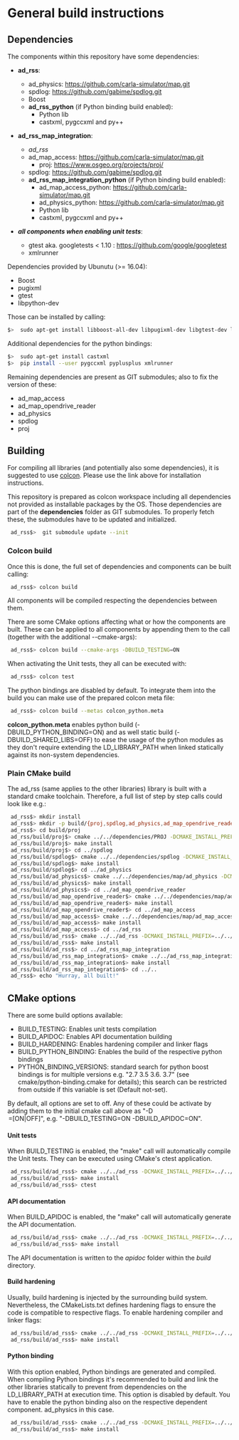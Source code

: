 # General build instructions

## Dependencies
The components within this repository have some dependencies:

 - **ad_rss**:
   - ad_physics: <https://github.com/carla-simulator/map.git>
   - spdlog: <https://github.com/gabime/spdlog.git>
   - Boost
   - **ad_rss_python** (if Python binding build enabled):
     - Python lib
     - castxml, pygccxml and py++
 - **ad_rss_map_integration**:
   - *ad_rss*
   - ad_map_access: <https://github.com/carla-simulator/map.git>
      - proj: <https://www.osgeo.org/projects/proj/>
   - spdlog: <https://github.com/gabime/spdlog.git>
   - **ad_rss_map_integration_python** (if Python binding build enabled):
     - ad_map_access_python: <https://github.com/carla-simulator/map.git>
     - ad_physics_python: <https://github.com/carla-simulator/map.git>
     - Python lib
     - castxml, pygccxml and py++

 - ***all components when enabling unit tests***:
   - gtest aka. googletests < 1.10 : <https://github.com/google/googletest>
   - xmlrunner

Dependencies provided by Ubunutu (>= 16.04):

 - Boost
 - pugixml
 - gtest
 - libpython-dev

Those can be installed by calling:
```bash
$>  sudo apt-get install libboost-all-dev libpugixml-dev libgtest-dev libpython-dev
```

Additional dependencies for the python bindings:
```bash
$>  sudo apt-get install castxml
$>  pip install --user pygccxml pyplusplus xmlrunner
```

Remaining dependencies are present as GIT submodules; also to fix the version of these:

 - ad_map_access
 - ad_map_opendrive_reader
 - ad_physics
 - spdlog
 - proj

## Building
For compiling all libraries (and potentially also some dependencies), it is suggested to use [colcon](https://colcon.readthedocs.io/).
Please use the link above for installation instructions.

This repository is prepared as colcon workspace including all dependencies not provided as installable packages by the OS.
Those dependencies are part of the __dependencies__ folder as GIT submodules. To properly fetch these, the submodules have to be updated and initialized.
```bash
 ad_rss$>  git submodule update --init
```
### Colcon build
Once this is done, the full set of dependencies and components can be built calling:
```bash
 ad_rss$> colcon build
```
All components will be compiled respecting the dependencies between them.

There are some CMake options affecting what or how the components are built.
These can be applied to all components by appending them to the call (together with the additional --cmake-args):
```bash
 ad_rss$> colcon build --cmake-args -DBUILD_TESTING=ON
```
When activating the Unit tests, they all can be executed with:
```bash
 ad_rss$> colcon test
```

The python bindings are disabled by default. To integrate them into the build you can make use of the prepared
colcon meta file:
```bash
 ad_rss$> colcon build --metas colcon_python.meta
```
__colcon_python.meta__ enables python build (-DBUILD_PYTHON_BINDING=ON) and
as well static build (-DBUILD_SHARED_LIBS=OFF) to ease the usage of the python modules
as they don't require extending the LD_LIBRARY_PATH when linked statically against its non-system dependencies.


### Plain CMake build
The ad_rss (same applies to the other libraries) library is built with a standard cmake toolchain.
Therefore, a full list of step by step calls could look like e.g.:
```bash
 ad_rss$> mkdir install
 ad_rss$> mkdir -p build/{proj,spdlog,ad_physics,ad_map_opendrive_reader,ad_map_access,ad_rss,ad_rss_map_integration}
 ad_rss$> cd build/proj
 ad_rss/build/proj$> cmake ../../dependencies/PROJ -DCMAKE_INSTALL_PREFIX=../../install/proj -DCMAKE_POSITION_INDEPENDENT_CODE=ON
 ad_rss/build/proj$> make install
 ad_rss/build/proj$> cd ../spdlog
 ad_rss/build/spdlog$> cmake ../../dependencies/spdlog -DCMAKE_INSTALL_PREFIX=../../install/spdlog -DCMAKE_POSITION_INDEPENDENT_CODE=ON -DSPDLOG_BUILD_TESTS=OFF -DSPDLOG_BUILD_EXAMPLE=Off
 ad_rss/build/spdlog$> make install
 ad_rss/build/spdlog$> cd ../ad_physics
 ad_rss/build/ad_physics$> cmake ../../dependencies/map/ad_physics -DCMAKE_INSTALL_PREFIX=../../install/ad_physics -DCMAKE_PREFIX_PATH=../../install/spdlog
 ad_rss/build/ad_physics$> make install
 ad_rss/build/ad_physics$> cd ../ad_map_opendrive_reader
 ad_rss/build/ad_map_opendrive_reader$> cmake ../../dependencies/map/ad_map_opendrive_reader -DCMAKE_INSTALL_PREFIX=../../install/ad_map_opendrive_reader -DCMAKE_PREFIX_PATH="../../install/proj;../../install/spdlog;../../install/ad_physics"
 ad_rss/build/ad_map_opendrive_reader$> make install
 ad_rss/build/ad_map_opendrive_reader$> cd ../ad_map_access
 ad_rss/build/ad_map_access$> cmake ../../dependencies/map/ad_map_access -DCMAKE_INSTALL_PREFIX=../../install/ad_map_access -DCMAKE_PREFIX_PATH="../../install/proj;../../install/spdlog;../../install/ad_physics;../../install/ad_map_opendrive_reader"
 ad_rss/build/ad_map_access$> make install
 ad_rss/build/ad_map_access$> cd ../ad_rss
 ad_rss/build/ad_rss$> cmake ../../ad_rss -DCMAKE_INSTALL_PREFIX=../../install/ad_rss -DCMAKE_PREFIX_PATH="../../install/spdlog;../../install/ad_physics"
 ad_rss/build/ad_rss$> make install
 ad_rss/build/ad_rss$> cd ../ad_rss_map_integration
 ad_rss/build/ad_rss_map_integration$> cmake ../../ad_rss_map_integration -DCMAKE_INSTALL_PREFIX=../../install/ad_rss_map_integration -DCMAKE_PREFIX_PATH="../../install/proj;../../install/spdlog;../../install/ad_physics;../../install/ad_map_opendrive_reader;../../install/ad_map_access;../../install/ad_rss"
 ad_rss/build/ad_rss_map_integration$> make install
 ad_rss/build/ad_rss_map_integration$> cd ../..
 ad_rss$> echo "Hurray, all built!"
```


## CMake options
There are some build options available:

 - BUILD_TESTING: Enables unit tests compilation
 - BUILD_APIDOC: Enables API documentation building
 - BUILD_HARDENING: Enables hardening compiler and linker flags
 - BUILD_PYTHON_BINDING: Enables the build of the respective python bindings
 - PYTHON_BINDING_VERSIONS: standard search for python boost bindings is for multiple versions e.g. "2.7 3.5 3.6. 3.7" (see cmake/python-binding.cmake for details); this search can be restricted from outside if this variable is set (Default not-set).

By default, all options are set to off. Any of these could be activate by adding them to the initial cmake call above as "-D<OPTION>=[ON|OFF]",
e.g. "-DBUILD_TESTING=ON -DBUILD_APIDOC=ON".

#### Unit tests
When BUILD_TESTING is enabled, the "make" call will automatically compile the Unit tests.
They can be executed using CMake's ctest application.
```bash
 ad_rss/build/ad_rss$> cmake ../../ad_rss -DCMAKE_INSTALL_PREFIX=../../install/ad_rss -DCMAKE_PREFIX_PATH="../../install/spdlog;../../install/ad_physics" -DBUILD_TESTING=ON
 ad_rss/build/ad_rss$> make install
 ad_rss/build/ad_rss$> ctest
```
#### API documentation
When BUILD_APIDOC is enabled, the "make" call will automatically generate the API documentation.
```bash
 ad_rss/build/ad_rss$> cmake ../../ad_rss -DCMAKE_INSTALL_PREFIX=../../install/ad_rss -DCMAKE_PREFIX_PATH="../../install/spdlog;../../install/ad_physics" -DBUILD_APIDOC=ON
 ad_rss/build/ad_rss$> make install
```
The API documentation is written to the _apidoc_ folder within the _build_ directory.

#### Build hardening
Usually, build hardening is injected by the surrounding build system. Nevertheless, the CMakeLists.txt defines
hardening flags to ensure the code is compatible to respective flags. To enable hardening compiler and linker flags:
```bash
 ad_rss/build/ad_rss$> cmake ../../ad_rss -DCMAKE_INSTALL_PREFIX=../../install/ad_rss -DCMAKE_PREFIX_PATH="../../install/spdlog;../../install/ad_physics" -DBUILD_HARDENING=ON
 ad_rss/build/ad_rss$> make install
```

#### Python binding
With this option enabled, Python bindings are generated and compiled.
When compiling Python bindings it's recommended to build and link the other
libraries statically to prevent from dependencies on the LD_LIBRARY_PATH at execution time.
This option is disabled by default.
You have to enable the python binding also on the respective dependent component. ad_physics in this case.
```bash
 ad_rss/build/ad_rss$> cmake ../../ad_rss -DCMAKE_INSTALL_PREFIX=../../install/ad_rss -DCMAKE_PREFIX_PATH="../../install/spdlog;../../install/ad_physics" -DBUILD_PYTHON_BINDING=ON -DBUILD_SHARED_LIBS=OFF
 ad_rss/build/ad_rss$> make install
```
